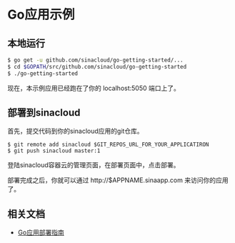 # Go应用示例

## 本地运行

```sh
$ go get -u github.com/sinacloud/go-getting-started/...
$ cd $GOPATH/src/github.com/sinacloud/go-getting-started
$ ./go-getting-started 
```

现在，本示例应用已经跑在了你的 localhost:5050 端口上了。

## 部署到sinacloud

首先，提交代码到你的sinacloud应用的git仓库。

```
$ git remote add sinacloud $GIT_REPOS_URL_FOR_YOUR_APPLICATIRON
$ git push sinacloud master:1
```

登陆sinacloud容器云的管理页面，在部署页面中，点击部署。

部署完成之后，你就可以通过 http://$APPNAME.sinaapp.com 来访问你的应用了。

## 相关文档

- [Go应用部署指南](http://www.sinacloud.com/doc/sae/docker/go-getting-started.html)
